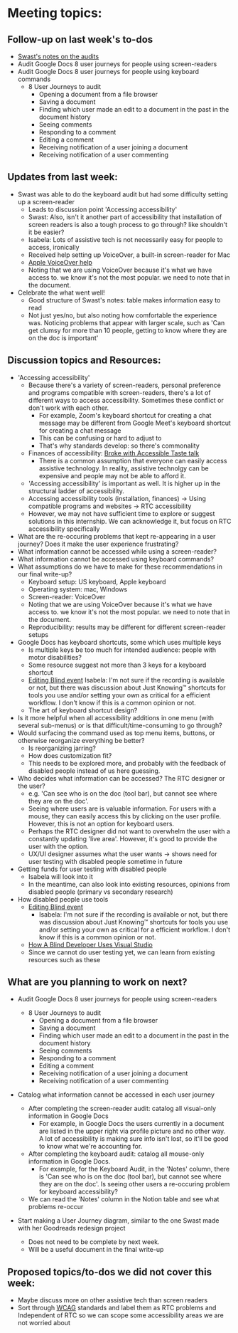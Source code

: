 # Meeting topics: 

## Follow-up on last week's to-dos
- [Swast's notes on the audits](https://five-space-ce8.notion.site/Assistive-tech-audit-Google-docs-66128064b2f641219730fce19115fcf6)
- Audit Google Docs 8 user journeys for people using screen-readers
- Audit Google Docs 8 user journeys for people using keyboard commands
  - 8 User Journeys to audit
    - Opening a document from a file browser
    - Saving a document
    - Finding which user made an edit to a document in the past in the document history
    - Seeing comments
    - Responding to a comment
    - Editing a comment
    - Receiving notification of a user joining a document
    - Receiving notification of a user commenting

## Updates from last week:
- Swast was able to do the keyboard audit but had some difficulty setting up a screen-reader
    - Leads to discussion point 'Accessing accessibility'
    - Swast: Also, isn't it another part of accessibility that installation of screen readers is also a tough process to go through? like shouldn't it be easier?
    - Isabela: Lots of assistive tech is not necessarily easy for people to access, ironically
    - Received help setting up VoiceOver, a built-in screen-reader for Mac
    -  [Apple VoiceOver help](https://www.apple.com/voiceover/info/guide/_1121.html)
    - Noting that we are using VoiceOver because it's what we have access to. we know it's not the most popular. we need to note that in the document.
- Celebrate the what went well!
    - Good structure of Swast's notes: table makes information easy to read
    - Not just yes/no, but also noting how comfortable the experience was. Noticing problems that appear with larger scale, such as 'Can get clumsy for more than 10 people, getting to know where they are on the doc is important'

## Discussion topics and Resources:
- 'Accessing accessibility'
    - Because there's a variety of screen-readers, personal preference and programs compatible with screen-readers, there's a lot of different ways to access accessibility. Sometimes these conflict or don't work with each other.
        - For example, Zoom's keyboard shortcut for creating a chat message may be different from Google Meet's keyboard shortcut for creating a chat message
        - This can be confusing or hard to adjust to
        - That's why standards develop: so there's commonality
    - Finances of accessibility: [Broke with Accessible Taste talk](https://equalentry.com/digital-access-economics-accessibility-nyc-recap/)
        - There is a common assumption that everyone can easily access assistive technology. In reality, assistive technolgy can be expensive and people may not be able to afford it.
    - 'Accessing accessibility' is important as well. It is higher up in the structural ladder of accessibility.
    - Accessing accessibility tools (installation, finances) -> Using compatible programs and websites -> RTC accessibility
    - However, we may not have sufficient time to explore or suggest solutions in this internship. We can acknowledge it, but focus on RTC accessibility specifically
-  What are the re-occuring problems that kept re-appearing in a user journey? Does it make the user experience frustrating?
- What information cannot be accessed while using a screen-reader? 
- What information cannot be accessed using keyboard commands? 
-  What assumptions do we have to make for these recommendations in our final write-up?
    - Keyboard setup: US keyboard, Apple keyboard
    - Operating system: mac, Windows
    - Screen-reader: VoiceOver
    - Noting that we are using VoiceOver because it's what we have access to. we know it's not the most popular. we need to note that in the document.
    - Reproducibility: results may be different for different screen-reader setups
- Google Docs has keyboard shortcuts, some which uses multiple keys
    - Is multiple keys be too much for intended audience: people with motor disabilities?
    - Some resource suggest not more than 3 keys for a keyboard shortcut
    - [Editing Blind event](https://www.eventbrite.com/e/editing-blind-recording-tickets-268361595757) 
            Isabela: I'm not sure if the recording is available or not, but there was discussion about Just Knowing™ shortcuts for tools you use and/or setting your own as critical for a efficient workflow. I don't know if this is a common opinion or not.
    - The art of keyboard shortcut design?
- Is it more helpful when all accessibility additions in one menu (with several sub-menus) or is that difficult/time-consuming to go through?
- Would surfacing the command used as top menu items, buttons, or otherwise reorganize everything be better?
    - Is reorganizing jarring?
    - How does customization fit?
    - This needs to be explored more, and probably with the feedback of disabled people instead of us here guessing.
- Who decides what information can be accessed? The RTC designer or the user?
    - e.g. 'Can see who is on the doc (tool bar), but cannot see where they are on the doc'. 
    - Seeing where users are is valuable information. For users with a mouse, they can easily access this by clicking on the user profile. However, this is not an option for keyboard users. 
    - Perhaps the RTC designer did not want to overwhelm the user with a constantly updating 'live area'. However, it's good to provide the user with the option.
    - UX/UI designer assumes what the user wants -> shows need for user testing with disabled people sometime in future
- Getting funds for user testing with disabled people
    - Isabela will look into it
    - In the meantime, can also look into existing resources, opinions from disabled people (primary vs secondary research)
- How disabled people use tools
    - [Editing Blind event](https://www.eventbrite.com/e/editing-blind-recording-tickets-268361595757) 
        - Isabela: I'm not sure if the recording is available or not, but there was discussion about Just Knowing™ shortcuts for tools you use and/or setting your own as critical for a efficient workflow. I don't know if this is a common opinion or not.
    - [How A Blind Developer Uses Visual Studio](https://www.youtube.com/watch?v=94swlF55tVc)
    - Since we cannot do user testing yet, we can learn from existing resources such as these


## What are you planning to work on next?
- Audit Google Docs 8 user journeys for people using screen-readers
    - 8 User Journeys to audit
        - Opening a document from a file browser
        - Saving a document
        - Finding which user made an edit to a document in the past in the document history
        - Seeing comments
        - Responding to a comment
        - Editing a comment
        - Receiving notification of a user joining a document
        - Receiving notification of a user commenting

- Catalog what information cannot be accessed in each user journey
    - After completing the screen-reader audit: catalog all visual-only information in Google Docs
        - For example, in Google Docs the users currently in a document are listed in the upper right via profile picture and no other way. A lot of accessibility is making sure info isn't lost, so it'll be good to know what we're accounting for.
    - After completing the keyboard audit: catalog all mouse-only information in Google Docs.
        - For example, for the Keyboard Audit, in the 'Notes' column, there is 'Can see who is on the doc (tool bar), but cannot see where they are on the doc'. Is seeing other users a re-occuring problem for keyboard accessibility?
    - We can read the 'Notes' column in the Notion table and see what problems re-occur
   
- Start making a User Journey diagram, similar to the one Swast made with her Goodreads redesign project
    - Does not need to be complete by next week.
    - Will be a useful document in the final write-up

## Proposed topics/to-dos we did not cover this week:
- Maybe discuss more on other assistive tech than screen readers
- Sort through [WCAG](https://www.w3.org/WAI/standards-guidelines/wcag/) standards and label them as RTC problems and Independent of RTC so we can scope some accessibility areas we are not worried about
